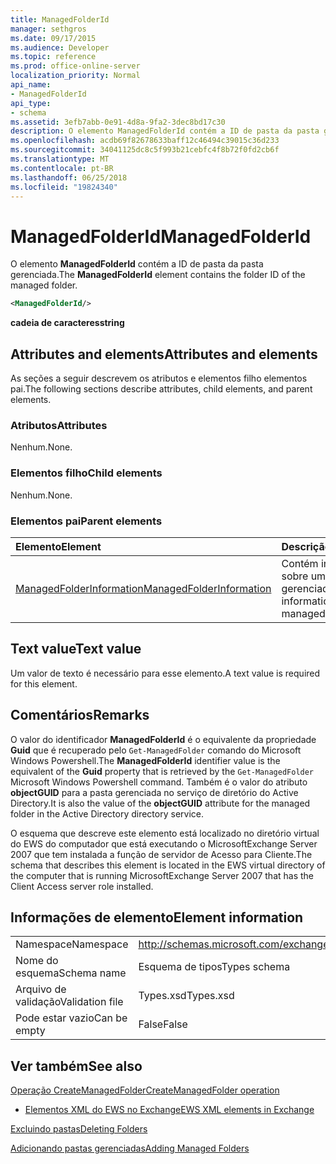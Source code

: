 ```yaml
---
title: ManagedFolderId
manager: sethgros
ms.date: 09/17/2015
ms.audience: Developer
ms.topic: reference
ms.prod: office-online-server
localization_priority: Normal
api_name:
- ManagedFolderId
api_type:
- schema
ms.assetid: 3efb7abb-0e91-4d8a-9fa2-3dec8bd17c30
description: O elemento ManagedFolderId contém a ID de pasta da pasta gerenciada.
ms.openlocfilehash: acdb69f82678633baff12c46494c39015c36d233
ms.sourcegitcommit: 34041125dc8c5f993b21cebfc4f8b72f0fd2cb6f
ms.translationtype: MT
ms.contentlocale: pt-BR
ms.lasthandoff: 06/25/2018
ms.locfileid: "19824340"
---
```

# <a name="managedfolderid"></a><span data-ttu-id="ee8d0-103">ManagedFolderId</span><span class="sxs-lookup"><span data-stu-id="ee8d0-103">ManagedFolderId</span></span>

<span data-ttu-id="ee8d0-104">O elemento **ManagedFolderId** contém a ID de pasta da pasta gerenciada.</span><span class="sxs-lookup"><span data-stu-id="ee8d0-104">The **ManagedFolderId** element contains the folder ID of the managed folder.</span></span> 
  
```xml
<ManagedFolderId/>
```

 <span data-ttu-id="ee8d0-105">**cadeia de caracteres**</span><span class="sxs-lookup"><span data-stu-id="ee8d0-105">**string**</span></span>
## <a name="attributes-and-elements"></a><span data-ttu-id="ee8d0-106">Attributes and elements</span><span class="sxs-lookup"><span data-stu-id="ee8d0-106">Attributes and elements</span></span>

<span data-ttu-id="ee8d0-107">As seções a seguir descrevem os atributos e elementos filho elementos pai.</span><span class="sxs-lookup"><span data-stu-id="ee8d0-107">The following sections describe attributes, child elements, and parent elements.</span></span>
  
### <a name="attributes"></a><span data-ttu-id="ee8d0-108">Atributos</span><span class="sxs-lookup"><span data-stu-id="ee8d0-108">Attributes</span></span>

<span data-ttu-id="ee8d0-109">Nenhum.</span><span class="sxs-lookup"><span data-stu-id="ee8d0-109">None.</span></span>
  
### <a name="child-elements"></a><span data-ttu-id="ee8d0-110">Elementos filho</span><span class="sxs-lookup"><span data-stu-id="ee8d0-110">Child elements</span></span>

<span data-ttu-id="ee8d0-111">Nenhum.</span><span class="sxs-lookup"><span data-stu-id="ee8d0-111">None.</span></span>
  
### <a name="parent-elements"></a><span data-ttu-id="ee8d0-112">Elementos pai</span><span class="sxs-lookup"><span data-stu-id="ee8d0-112">Parent elements</span></span>

|<span data-ttu-id="ee8d0-113">**Elemento**</span><span class="sxs-lookup"><span data-stu-id="ee8d0-113">**Element**</span></span>|<span data-ttu-id="ee8d0-114">**Descrição**</span><span class="sxs-lookup"><span data-stu-id="ee8d0-114">**Description**</span></span>|
|:-----|:-----|
|[<span data-ttu-id="ee8d0-115">ManagedFolderInformation</span><span class="sxs-lookup"><span data-stu-id="ee8d0-115">ManagedFolderInformation</span></span>](managedfolderinformation.md) <br/> |<span data-ttu-id="ee8d0-116">Contém informações sobre uma pasta gerenciada.</span><span class="sxs-lookup"><span data-stu-id="ee8d0-116">Contains information about a managed folder.</span></span>  <br/> |
   
## <a name="text-value"></a><span data-ttu-id="ee8d0-117">Text value</span><span class="sxs-lookup"><span data-stu-id="ee8d0-117">Text value</span></span>

<span data-ttu-id="ee8d0-118">Um valor de texto é necessário para esse elemento.</span><span class="sxs-lookup"><span data-stu-id="ee8d0-118">A text value is required for this element.</span></span>
  
## <a name="remarks"></a><span data-ttu-id="ee8d0-119">Comentários</span><span class="sxs-lookup"><span data-stu-id="ee8d0-119">Remarks</span></span>

<span data-ttu-id="ee8d0-120">O valor do identificador **ManagedFolderId** é o equivalente da propriedade **Guid** que é recuperado pelo `Get-ManagedFolder` comando do Microsoft Windows Powershell.</span><span class="sxs-lookup"><span data-stu-id="ee8d0-120">The **ManagedFolderId** identifier value is the equivalent of the **Guid** property that is retrieved by the  `Get-ManagedFolder` Microsoft Windows Powershell command.</span></span> <span data-ttu-id="ee8d0-121">Também é o valor do atributo **objectGUID** para a pasta gerenciada no serviço de diretório do Active Directory.</span><span class="sxs-lookup"><span data-stu-id="ee8d0-121">It is also the value of the **objectGUID** attribute for the managed folder in the Active Directory directory service.</span></span> 
  
<span data-ttu-id="ee8d0-122">O esquema que descreve este elemento está localizado no diretório virtual do EWS do computador que está executando o MicrosoftExchange Server 2007 que tem instalada a função de servidor de Acesso para Cliente.</span><span class="sxs-lookup"><span data-stu-id="ee8d0-122">The schema that describes this element is located in the EWS virtual directory of the computer that is running MicrosoftExchange Server 2007 that has the Client Access server role installed.</span></span>
  
## <a name="element-information"></a><span data-ttu-id="ee8d0-123">Informações de elemento</span><span class="sxs-lookup"><span data-stu-id="ee8d0-123">Element information</span></span>

|||
|:-----|:-----|
|<span data-ttu-id="ee8d0-124">Namespace</span><span class="sxs-lookup"><span data-stu-id="ee8d0-124">Namespace</span></span>  <br/> |http://schemas.microsoft.com/exchange/services/2006/types  <br/> |
|<span data-ttu-id="ee8d0-125">Nome do esquema</span><span class="sxs-lookup"><span data-stu-id="ee8d0-125">Schema name</span></span>  <br/> |<span data-ttu-id="ee8d0-126">Esquema de tipos</span><span class="sxs-lookup"><span data-stu-id="ee8d0-126">Types schema</span></span>  <br/> |
|<span data-ttu-id="ee8d0-127">Arquivo de validação</span><span class="sxs-lookup"><span data-stu-id="ee8d0-127">Validation file</span></span>  <br/> |<span data-ttu-id="ee8d0-128">Types.xsd</span><span class="sxs-lookup"><span data-stu-id="ee8d0-128">Types.xsd</span></span>  <br/> |
|<span data-ttu-id="ee8d0-129">Pode estar vazio</span><span class="sxs-lookup"><span data-stu-id="ee8d0-129">Can be empty</span></span>  <br/> |<span data-ttu-id="ee8d0-130">False</span><span class="sxs-lookup"><span data-stu-id="ee8d0-130">False</span></span>  <br/> |
   
## <a name="see-also"></a><span data-ttu-id="ee8d0-131">Ver também</span><span class="sxs-lookup"><span data-stu-id="ee8d0-131">See also</span></span>



[<span data-ttu-id="ee8d0-132">Operação CreateManagedFolder</span><span class="sxs-lookup"><span data-stu-id="ee8d0-132">CreateManagedFolder operation</span></span>](createmanagedfolder-operation.md)


- [<span data-ttu-id="ee8d0-133">Elementos XML do EWS no Exchange</span><span class="sxs-lookup"><span data-stu-id="ee8d0-133">EWS XML elements in Exchange</span></span>](ews-xml-elements-in-exchange.md)


[<span data-ttu-id="ee8d0-134">Excluindo pastas</span><span class="sxs-lookup"><span data-stu-id="ee8d0-134">Deleting Folders</span></span>](http://msdn.microsoft.com/library/1958add5-5071-4239-adb2-40f7a7d74aee%28Office.15%29.aspx)
  
[<span data-ttu-id="ee8d0-135">Adicionando pastas gerenciadas</span><span class="sxs-lookup"><span data-stu-id="ee8d0-135">Adding Managed Folders</span></span>](http://msdn.microsoft.com/library/846658c6-7043-40fb-8439-19f97c2a967f%28Office.15%29.aspx)

